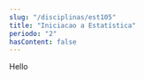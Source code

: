 ```yaml
---
slug: "/disciplinas/est105"
title: "Iniciacao a Estatística"
periodo: "2"
hasContent: false
---
```


Hello
